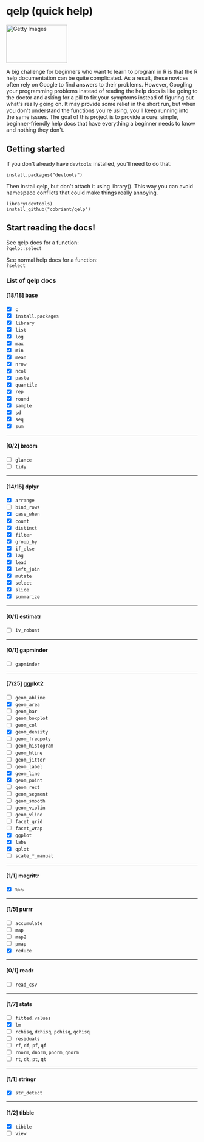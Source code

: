# qelp (quick help)

<img alt="Getty Images" src="https://d279m997dpfwgl.cloudfront.net/wp/2020/07/GettyImages-1185351276.jpg" width="160" height="100" />

A big challenge for beginners who want to learn to program in R is that the R help documentation can be quite complicated. As a result, these novices often rely on Google to find answers to their problems. However, Googling your programming problems instead of reading the help docs is like going to the doctor and asking for a pill to fix your symptoms instead of figuring out what's really going on. It may provide some relief in the short run, but when you don't understand the functions you're using, you'll keep running into the same issues. The goal of this project is to provide a cure: simple, beginner-friendly help docs that have everything a beginner needs to know and nothing they don't.

## Getting started

If you don't already have `devtools` installed, you'll need to do that.

`install.packages("devtools")`

Then install qelp, but don't attach it using library(). This way you can avoid namespace conflicts that could make things really annoying.

`library(devtools)`  
`install_github("cobriant/qelp")`

## Start reading the docs!

See qelp docs for a function:  
`?qelp::select`

See normal help docs for a function:  
`?select`

### List of qelp docs

#### [18/18] base

- [x] `c`  
- [x] `install.packages`  
- [x] `library`  
- [x] `list`  
- [x] `log`  
- [x] `max`  
- [x] `min`  
- [x] `mean`  
- [x] `nrow`  
- [x] `ncol`  
- [x] `paste`
- [x] `quantile`  
- [x] `rep`  
- [x] `round`
- [x] `sample`  
- [x] `sd`  
- [x] `seq`  
- [x] `sum`  

-----------------------

#### [0/2] broom

- [ ] `glance`
- [ ] `tidy`

-----------------------

#### [14/15] dplyr

- [x] `arrange`  
- [ ] `bind_rows`  
- [x] `case_when`  
- [x] `count`
- [x] `distinct`  
- [x] `filter`  
- [x] `group_by`  
- [x] `if_else`  
- [x] `lag`  
- [x] `lead`  
- [x] `left_join`  
- [x] `mutate`  
- [x] `select`  
- [x] `slice`
- [x] `summarize`  

-------------------------

#### [0/1] estimatr

- [ ] `iv_robust`

-------------------------

#### [0/1] gapminder

- [ ] `gapminder` 

-------------------------

#### [7/25] ggplot2

- [ ] `geom_abline`  
- [x] `geom_area`  
- [ ] `geom_bar`  
- [ ] `geom_boxplot`  
- [ ] `geom_col`  
- [x] `geom_density`  
- [ ] `geom_freqpoly`  
- [ ] `geom_histogram` 
- [ ] `geom_hline`  
- [ ] `geom_jitter`
- [ ] `geom_label`
- [x] `geom_line` 
- [x] `geom_point`
- [ ] `geom_rect`  
- [ ] `geom_segment`  
- [ ] `geom_smooth`  
- [ ] `geom_violin`  
- [ ] `geom_vline`
- [ ] `facet_grid`  
- [ ] `facet_wrap`  
- [x] `ggplot`  
- [x] `labs`  
- [x] `qplot`
- [ ] `scale_*_manual`  

-----------------------

#### [1/1] magrittr

- [x] `%>%`  

-------------------------

#### [1/5] purrr

- [ ] `accumulate` 
- [ ] `map` 
- [ ] `map2`  
- [ ] `pmap`  
- [x] `reduce` 

-------------------------

#### [0/1] readr

- [ ] `read_csv` 

-------------------------

#### [1/7] stats

- [ ] `fitted.values`
- [x] `lm`
- [ ] `rchisq`, `dchisq`, `pchisq`, `qchisq`
- [ ] `residuals`
- [ ] `rf`, `df`, `pf`, `qf`
- [ ] `rnorm`, `dnorm`, `pnorm`, `qnorm`
- [ ] `rt`, `dt`, `pt`, `qt`

-------------------------

#### [1/1] stringr

- [x] `str_detect`

-------------------------

#### [1/2] tibble

- [x] `tibble`  
- [ ] `view`  
